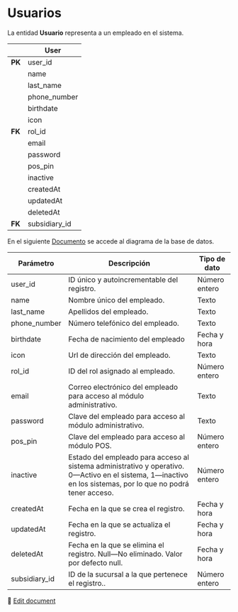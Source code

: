 # Usuarios

La entidad **Usuario** representa a un empleado en el sistema.

|  | User |
|-|-|
| **PK** | user_id |
|  | name |
|  | last_name |
|  | phone_number |
|  | birthdate |
|  | icon |
| **FK** | rol_id |
|  | email |
|  | password |
|  | pos_pin |
|  | inactive |
|  | createdAt |
|  | updatedAt |
|  | deletedAt |
| **FK** | subsidiary_id |

En el siguiente [Documento](https://app.diagrams.net/#G1TR1Q9nC36PcOae7jeaJIxgDLTjUUpkfL) se accede al diagrama de la base de datos.


| Parámetro | Descripción | Tipo de dato |
|-|-|-|
| user_id | ID único y autoincrementable del registro. | Número entero |
| name | Nombre único del empleado. | Texto |
| last_name | Apellidos del empleado. | Texto |
| phone_number | Número telefónico del empleado. | Texto |
| birthdate | Fecha de nacimiento del empleado | Fecha y hora |
| icon | Url de dirección del empleado. | Texto |
| rol_id | ID del rol asignado al empleado. | Número entero |
| email | Correo electrónico del empleado para acceso al módulo administrativo. | Texto |
| password | Clave del empleado para acceso al módulo administrativo. | Texto |
| pos_pin | Clave del empleado para acceso al módulo POS. | Número entero |
| inactive | Estado del empleado para acceso al sistema administrativo y operativo. 0—Activo en el sistema, 1—inactivo en los sistemas, por lo que no podrá tener acceso. | Número entero |
| createdAt | Fecha en la que se crea el registro. | Fecha y hora |
| updatedAt | Fecha en la que se actualiza el registro. | Fecha y hora |
| deletedAt | Fecha en la que se elimina el registro. Null—No eliminado. Valor por defecto null. | Fecha y hora |
| subsidiary_id | ID de la sucursal a la que pertenece el registro.. | Número entero |

📝 [Edit document](https://github.com/4uRest/documentation)